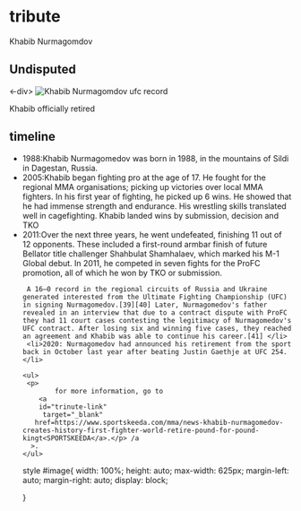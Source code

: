 # tribute
<!DOCTYPE html>
<html lang="en">
<head>
    <meta charset="utf-8">
    <meta name="viewport"content="width=device-width, intial -scale=1.0">
    <link rel="stylesheet" href="style.css">
    <title>Khabib Nurmagomedov</title>
 </head>
 <body>
   <main id="main">
     <div id="title">
       <hl>Khabib Nurmagomdov</hl>
       </div>
    </Main>
    <h2>Undisputed</h2>
   </div>
   <div id="img-div"><-div>
   <img
   id="image"
    src="https://i.pinimg.com/474x/d1/f0/15/d1f0150a6e03e1b4218c0216b0ac0b1d.jpg" 
    alt="Khabib Nurmagomdov ufc record"
    />
    <div id="img-caption">
    <p>Khabib officially retired</p>
    </div>
    <div id="tribute-info">
       <h2>timeline</h2>
       <ul>
        <li>1988:Khabib Nurmagomedov was born in 1988, in the mountains of Sildi in Dagestan, Russia.</li>
        <li>2005:Khabib began fighting pro at the age of 17. He fought for the regional MMA organisations; picking up victories over local MMA fighters. In his first year of fighting, he picked up 6 wins. He showed that he had immense strength and endurance. His wrestling skills translated well in cagefighting. Khabib landed wins by submission, decision and TKO </li>
        <li>2011:Over the next three years, he went undefeated, finishing 11 out of 12 opponents. These included a first-round armbar finish of future Bellator title challenger Shahbulat Shamhalaev, which marked his M-1 Global debut. In 2011, he competed in seven fights for the ProFC promotion, all of which he won by TKO or submission.
        
     A 16–0 record in the regional circuits of Russia and Ukraine generated interested from the Ultimate Fighting Championship (UFC) in signing Nurmagomedov.[39][40] Later, Nurmagomedov's father revealed in an interview that due to a contract dispute with ProFC they had 11 court cases contesting the legitimacy of Nurmagomedov's UFC contract. After losing six and winning five cases, they reached an agreement and Khabib was able to continue his career.[41] </li>
     <li>2020: Nurmagomedov had announced his retirement from the sport back in October last year after beating Justin Gaethje at UFC 254.</li>
        
    <ul>
     <p>
            for more information, go to
        <a
        id="trinute-link"
         target="_blank"
       href=https://www.sportskeeda.com/mma/news-khabib-nurmagomedov-creates-history-first-fighter-world-retire-pound-for-pound-kingt<SPORTSKEEDA</a>.</p> /a
      >.
    </ul>


   </main>

   <script src="https://cdn.freecodecamp.org/testable-projects-fcc/v1/bundle.js"></script>
    
 </body>
 </html>
 
 
 style 
 #image{
    width: 100%;
    height: auto;
    max-width: 625px;
    margin-left: auto;
    margin-right: auto;
    display: block;


}
